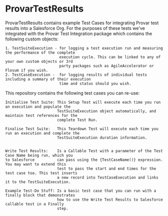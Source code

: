 # ProvarTestResults

 ProvarTestResults contains example Test Cases for integrating Provar test results into a Salesforce Org.
 For the purposes of these tests we've integrated with the Provar Test Integration package which contains
 the following custom objects:

    1. TestSuiteExecution - for logging a test execution run and measuring the performance of the complete
                            execution cycle. This can be linked to any of your own custom objects or 3rd
                            party packages such as AgileAccelerator or Flosum if you wish.
    2. TestCaseExecution -  for logging results of individual tests including a summary of their execution
                            time and status should you wish.

 This repository contains the following test cases you can re-use:
 
    Initialise Test Suite: This Setup Test will execute each time you run an execution and populate the
                           TestSuiteExecution object automatically, and maintain test references for the    
                           complete Test Run.

    Finalise Test Suite:   This Teardown Test will execute each time you run an execution and complete the
                           TestSuiteExecution duration information.


    Write Test Results:	   Is a Callable Test with a parameter of the Test Case Name being run, which you 
    to Salesforce          can pass using the {TestCaseName()} expression. You may want to extend this
                           test to pass the start and end times for the test case too. This test inserts
                           a new record into TestCaseExecution and links it to the TestSuiteExecution. 

    Example Test-Do Stuff: Is a basic test case that you can run with a finally block that demonstrates
                           how to use the Write Test Results to Salesforce callable test in a Finally 
                           step.


